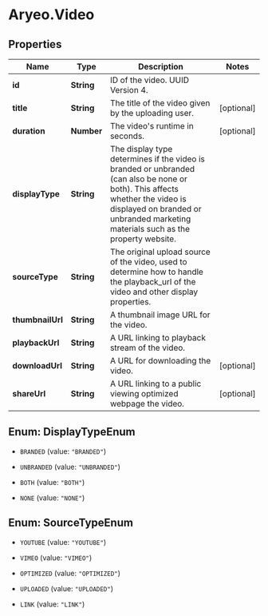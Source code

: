 # Aryeo.Video

## Properties

Name | Type | Description | Notes
------------ | ------------- | ------------- | -------------
**id** | **String** | ID of the video. UUID Version 4. | 
**title** | **String** | The title of the video given by the uploading user. | [optional] 
**duration** | **Number** | The video&#39;s runtime in seconds. | [optional] 
**displayType** | **String** | The display type determines if the video is branded or unbranded (can also be none or both). This affects whether the video is displayed on branded or unbranded marketing materials such as the property website. | 
**sourceType** | **String** | The original upload source of the video, used to determine how to handle the playback_url of the video and other display properties.  | 
**thumbnailUrl** | **String** | A thumbnail image URL for the video. | 
**playbackUrl** | **String** | A URL linking to playback stream of the video. | 
**downloadUrl** | **String** | A URL for downloading the video. | [optional] 
**shareUrl** | **String** | A URL linking to a public viewing optimized webpage the video. | [optional] 



## Enum: DisplayTypeEnum


* `BRANDED` (value: `"BRANDED"`)

* `UNBRANDED` (value: `"UNBRANDED"`)

* `BOTH` (value: `"BOTH"`)

* `NONE` (value: `"NONE"`)





## Enum: SourceTypeEnum


* `YOUTUBE` (value: `"YOUTUBE"`)

* `VIMEO` (value: `"VIMEO"`)

* `OPTIMIZED` (value: `"OPTIMIZED"`)

* `UPLOADED` (value: `"UPLOADED"`)

* `LINK` (value: `"LINK"`)




